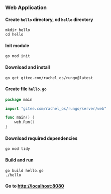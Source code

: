 ### Web Application

#### Create `hello` directory, cd `hello` directory

    mkdir hello
    cd hello

#### Init module

    go mod init

#### Download and install

    go get gitee.com/rachel_os/rungo@latest

#### Create file `hello.go`

```go
package main

import "gitee.com/rachel_os/rungo/server/web"

func main() {
	web.Run()
}
```

#### Download required dependencies

    go mod tidy

#### Build and run

    go build hello.go
    ./hello

#### Go to [http://localhost:8080](http://localhost:8080)

